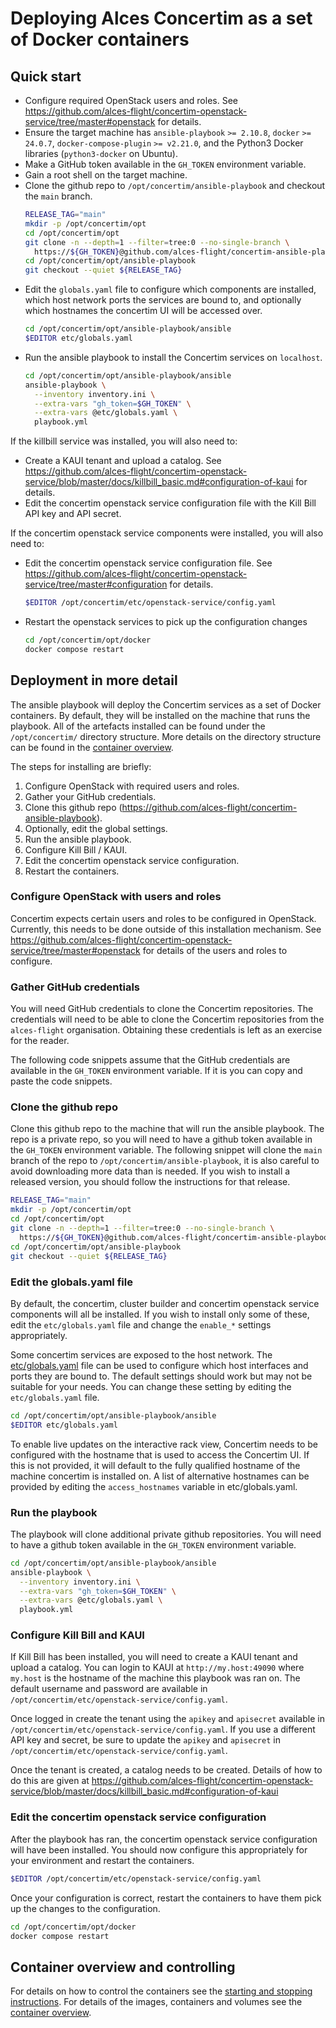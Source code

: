 # Deploying Alces Concertim as a set of Docker containers

## Quick start

* Configure required OpenStack users and roles.  See https://github.com/alces-flight/concertim-openstack-service/tree/master#openstack for details.
* Ensure the target machine has `ansible-playbook` `>= 2.10.8`, `docker` `>=
  24.0.7`, `docker-compose-plugin` `>= v2.21.0`, and the Python3 Docker libraries
  (`python3-docker` on Ubuntu).
* Make a GitHub token available in the `GH_TOKEN` environment variable.
* Gain a root shell on the target machine.
* Clone the github repo to `/opt/concertim/ansible-playbook` and checkout the `main` branch.
  ```bash
  RELEASE_TAG="main"
  mkdir -p /opt/concertim/opt
  cd /opt/concertim/opt
  git clone -n --depth=1 --filter=tree:0 --no-single-branch \
    https://${GH_TOKEN}@github.com/alces-flight/concertim-ansible-playbook.git ansible-playbook
  cd /opt/concertim/opt/ansible-playbook
  git checkout --quiet ${RELEASE_TAG}
  ```
* Edit the `globals.yaml` file to configure which components are installed, which host network ports the services are bound to, and optionally which hostnames the concertim UI will be accessed over.
  ```bash
  cd /opt/concertim/opt/ansible-playbook/ansible
  $EDITOR etc/globals.yaml
  ```
* Run the ansible playbook to install the Concertim services on `localhost`.
  ```bash
  cd /opt/concertim/opt/ansible-playbook/ansible
  ansible-playbook \
    --inventory inventory.ini \
    --extra-vars "gh_token=$GH_TOKEN" \
    --extra-vars @etc/globals.yaml \
    playbook.yml
  ```

If the killbill service was installed, you will also need to:

* Create a KAUI tenant and upload a catalog.  See https://github.com/alces-flight/concertim-openstack-service/blob/master/docs/killbill_basic.md#configuration-of-kaui for details.
* Edit the concertim openstack service configuration file with the Kill Bill API key and API secret.

If the concertim openstack service components were installed, you will also need to:

* Edit the concertim openstack service configuration file.  See https://github.com/alces-flight/concertim-openstack-service/tree/master#configuration for details.
  ```bash
  $EDITOR /opt/concertim/etc/openstack-service/config.yaml
  ```
* Restart the openstack services to pick up the configuration changes
  ```bash
  cd /opt/concertim/opt/docker
  docker compose restart
  ```

## Deployment in more detail

The ansible playbook will deploy the Concertim services as a set of Docker containers.
By default, they will be installed on the machine that runs the playbook.
All of the artefacts installed can be found under the `/opt/concertim/` directory structure.
More details on the directory structure can be found in the [container overview](/docs/container-overview.md).

The steps for installing are briefly:

1. Configure OpenStack with required users and roles.
2. Gather your GitHub credentials.
3. Clone this github repo (https://github.com/alces-flight/concertim-ansible-playbook).
4. Optionally, edit the global settings.
5. Run the ansible playbook.
6. Configure Kill Bill / KAUI.
7. Edit the concertim openstack service configuration.
8. Restart the containers.

### Configure OpenStack with users and roles

Concertim expects certain users and roles to be configured in OpenStack.
Currently, this needs to be done outside of this installation mechanism.
See https://github.com/alces-flight/concertim-openstack-service/tree/master#openstack for details of the users and roles to configure.

### Gather GitHub credentials

You will need GitHub credentials to clone the Concertim repositories.
The credentials will need to be able to clone the Concertim repositories from
the `alces-flight` organisation.
Obtaining these credentials is left as an exercise for the reader.

The following code snippets assume that the GitHub credentials are available in
the `GH_TOKEN` environment variable.  If it is you can copy and paste the code
snippets.

### Clone the github repo

Clone this github repo to the machine that will run the ansible playbook.
The repo is a private repo,
so you will need to have a github token available in the `GH_TOKEN` environment variable.
The following snippet will clone the `main` branch of the repo to `/opt/concertim/ansible-playbook`,
it is also careful to avoid downloading more data than is needed.
If you wish to install a released version, you should follow the instructions for that release.

```bash
RELEASE_TAG="main"
mkdir -p /opt/concertim/opt
cd /opt/concertim/opt
git clone -n --depth=1 --filter=tree:0 --no-single-branch \
  https://${GH_TOKEN}@github.com/alces-flight/concertim-ansible-playbook.git ansible-playbook
cd /opt/concertim/opt/ansible-playbook
git checkout --quiet ${RELEASE_TAG}
```

### Edit the globals.yaml file

By default, the concertim, cluster builder and concertim openstack service
components will all be installed.  If you wish to install only some of these,
edit the `etc/globals.yaml` file and change the `enable_*` settings
appropriately.

Some concertim services are exposed to the host network.
The [etc/globals.yaml](/ansible/etc/globals.yaml) file can be used
to configure which host interfaces and ports they are bound to.
The default settings should work but may not be suitable for your needs.
You can change these setting by editing the `etc/globals.yaml` file.

```bash
cd /opt/concertim/opt/ansible-playbook/ansible
$EDITOR etc/globals.yaml
```

To enable live updates on the interactive rack view, Concertim needs to be
configured with the hostname that is used to access the Concertim UI.  If this
is not provided, it will default to the fully qualified hostname of the machine
concertim is installed on.  A list of alternative hostnames can be provided by
editing the `access_hostnames` variable in etc/globals.yaml.

### Run the playbook

The playbook will clone additional private github repositories.
You will need to have a github token available in the `GH_TOKEN` environment variable.

```bash
cd /opt/concertim/opt/ansible-playbook/ansible
ansible-playbook \
  --inventory inventory.ini \
  --extra-vars "gh_token=$GH_TOKEN" \
  --extra-vars @etc/globals.yaml \
  playbook.yml
```


### Configure Kill Bill and KAUI

If Kill Bill has been installed, you will need to create a KAUI tenant and upload a catalog.
You can login to KAUI at `http://my.host:49090` where `my.host` is the hostname of the machine this playbook was ran on.
The default username and password are available in `/opt/concertim/etc/openstack-service/config.yaml`.

Once logged in create the tenant using the `apikey` and `apisecret` available in `/opt/concertim/etc/openstack-service/config.yaml`.
If you use a different API key and secret, be sure to update the `apikey` and `apisecret` in `/opt/concertim/etc/openstack-service/config.yaml`.

Once the tenant is created, a catalog needs to be created.  Details of how to do this are given at https://github.com/alces-flight/concertim-openstack-service/blob/master/docs/killbill_basic.md#configuration-of-kaui


### Edit the concertim openstack service configuration

After the playbook has ran, the concertim openstack service configuration will have been installed.
You should now configure this appropriately for your environment and restart the containers.

```bash
$EDITOR /opt/concertim/etc/openstack-service/config.yaml
```

Once your configuration is correct, restart the containers to have them pick up
the changes to the configuration.

```bash
cd /opt/concertim/opt/docker
docker compose restart
```


## Container overview and controlling

For details on how to control the containers see the [starting and stopping instructions](/docs/controlling.md).
For details of the images, containers and volumes see the [container overview](/docs/container-overview.md).
